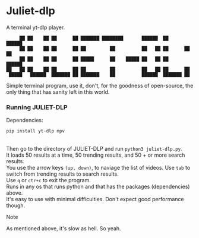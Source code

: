 # Juliet-dlp

A terminal yt-dlp player.
```
     ██ ██    ██ ██      ██ ███████ ████████       ██████  ██      ██████  
     ██ ██    ██ ██      ██ ██         ██          ██   ██ ██      ██   ██ 
     ██ ██    ██ ██      ██ █████      ██    █████ ██   ██ ██      ██████  
██   ██ ██    ██ ██      ██ ██         ██          ██   ██ ██      ██      
 █████   ██████  ███████ ██ ███████    ██          ██████  ███████ ██
```

Simple terminal program, use it, don't, for the goodness of open-source, the only thing that has sanity left in this world.

### Running JULIET-DLP

Dependencies:
```python
pip install yt-dlp mpv
```
<br>Then go to the directory of JULIET-DLP and run `python3 juliet-dlp.py`.
<br>It loads 50 results at a time, 50 trending results, and 50 + or more search results.
<br>You use the arrow keys `(up, down)`, to naviage the list of videos. Use `tab` to switch from trending results to search results.
<br>Use `q` or `ctr+c` to exit the program.
<br>Runs in any os that runs python and that has the packages (dependencies) above.<br>It's easy to use with minimal difficulties. Don't expect good performance though.

> [!NOTE]
> As mentioned above, it's slow as hell. So yeah.
